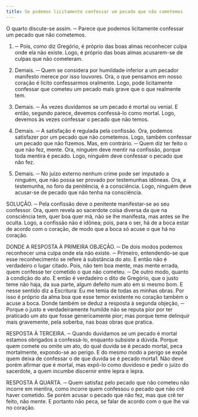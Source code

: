 ```yaml
---
title: Se podemos licitamente confessar um pecado que não cometemos
---
```


O quarto discute-se assim. ─ Parece que podemos licitamente confessar um pecado que não cometemos.  

1. ─ Pois, como diz Gregório, é próprio das boas almas reconhecer culpa onde ela não existe. Logo, é próprio das boas almas acusarem-se de culpas que não cometeram.  

2. Demais. ─ Quem se considera por humildade inferior a um pecador manifesto merece por isso louvores. Ora, o que pensamos em nosso coração é lícito confessarmos oralmente. Logo, pode licitamente confessar que cometeu um pecado mais grave que o que realmente tem.  

3. Demais. ─ Às vezes duvidamos se um pecado é mortal ou venial. E então, segundo parece, devemos confessá-lo como mortal. Logo, devemos às vezes confessar o pecado que não temos.  

4. Demais. ─ A satisfação é regulada pela confissão. Ora, podemos satisfazer por um pecado que não cometemos. Logo, também confessar um pecado que não fizemos.  Mas, em contrário. ─ Quem diz ter feito o que não fez, mente. Ora, ninguém deve mentir na confissão, porque toda mentira é pecado. Logo, ninguém deve confessar o pecado que não fez. 

2. Demais. ─ No juízo externo nenhum crime pode ser imputado a ninguém, que não possa ser provado por testemunhas idôneas. Ora, a testemunha, no foro da penitência, é a consciência. Logo, ninguém deve acusar-se de pecado que não tenha na consciência.  

SOLUÇÃO. ─ Pela confissão deve o penitente manifestar-se ao seu confessor. Ora, quem revela ao sacerdote coisa diversa da que na consciência tem, quer boa quer má, não se lhe manifesta, mas antes se lhe oculta. Logo, a confissão não é idônea; pois, para o ser, há de a boca estar de acordo com o coração, de modo que a boca só acuse o que há no coração.  

DONDE A RESPOSTA À PRIMEIRA OBJEÇÃO. ─ De dois modos podemos reconhecer uma culpa onde ela não existe. ─ Primeiro, entendendo-se que esse reconhecimento se refere à substância do ato. E então não é verdadeiro o lugar citado. Pois, não tem boa mente, mas mente errada, quem confesse ter cometido o que não cometeu. ─ De outro modo, quanto à condição do ato. E então é verdadeiro o dito de Gregório, que o justo teme não haja, da sua parte, algum defeito num ato em si mesmo bom. E nesse sentido diz a Escritura: Eu me temia de todas as minhas obras. Por isso é próprio da alma boa que esse temor existente no coração também o acuse a boca.  Donde também se deduz a resposta à segunda objeção, ─ Porque o justo e verdadeiramente humilde não se reputa pior por ter praticado um ato que fosse genericamente pior; mas porque teme delinquir mais gravemente, pela soberba, nas boas obras que pratica.  

RESPOSTA À TERCEIRA. ─ Quando duvidamos se um pecado é mortal estamos obrigados a confessá-lo, enquanto subsiste a dúvida. Porque quem comete ou omite um ato, do qual duvida se é pecado mortal, peca mortalmente, expondo-se ao perigo. E do mesmo modo a perigo se expõe quem deixa de confessar o de que duvida se é pecado morta1. Não deve porém afirmar que é mortal, mas expô-lo como duvidoso e pedir o juízo do sacerdote, a quem incumbe discernir entre lepra e lepra.  

RESPOSTA À QUARTA. ─ Quem satisfaz pelo pecado que não cometeu não incorre em mentira, como incorre quem confessou o pecado que não crê haver cometido. Se porém acusar o pecado que não fez, mas que crê ter feito, não mente. E portanto não peca, se falar de acordo com o que lhe vai no coração.